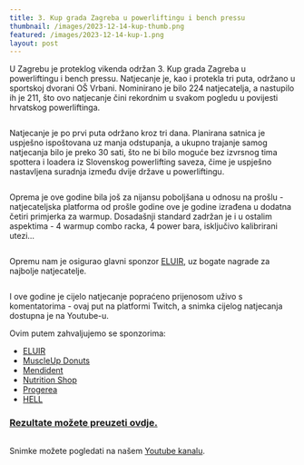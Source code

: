 ```yaml
---
title: 3. Kup grada Zagreba u powerliftingu i bench pressu
thumbnail: /images/2023-12-14-kup-thumb.png
featured: /images/2023-12-14-kup-1.png
layout: post
---
```


U Zagrebu je proteklog vikenda održan 3. Kup grada Zagreba u powerliftingu i bench pressu. Natjecanje je, kao i protekla tri puta, održano u sportskoj dvorani OŠ Vrbani. Nominirano je bilo 224 natjecatelja, a nastupilo ih je 211, što ovo natjecanje čini rekordnim u svakom pogledu u povijesti hrvatskog powerliftinga.

<span class="image featured"><img src="{{ site.baseurl }}/images/2023-12-14-kup-2.jpg" alt="" /></span>

Natjecanje je po prvi puta održano kroz tri dana. Planirana satnica je uspješno ispoštovana uz manja odstupanja, a ukupno trajanje samog natjecanja bilo je preko 30 sati, što ne bi bilo moguće bez izvrsnog tima spottera i loadera iz Slovenskog powerlifting saveza, čime je uspješno nastavljena suradnja između dvije države u powerliftingu.

<span class="image featured"><img src="{{ site.baseurl }}/images/2023-12-14-kup-3.jpg" alt="" /></span>

Oprema je ove godine bila još za nijansu poboljšana u odnosu na prošlu - natjecateljska platforma od prošle godine ove je godine izrađena u dodatna četiri primjerka za warmup. Dosadašnji standard zadržan je i u ostalim aspektima - 4 warmup combo racka, 4 power bara, isključivo kalibrirani utezi...

<span class="image featured"><img src="{{ site.baseurl }}/images/2023-12-14-kup-4.jpg" alt="" /></span>

Opremu nam je osigurao glavni sponzor <a href="https://www.eluir.hr" target="_blank">ELUIR</a>, uz bogate nagrade za najbolje natjecatelje. 

<span class="image featured"><img src="{{ site.baseurl }}/images/2023-12-14-kup-5.jpg" alt="" /></span>

I ove godine je cijelo natjecanje popraćeno prijenosom uživo s komentatorima - ovaj put na platformi Twitch, a snimka cijelog natjecanja dostupna je na Youtube-u.

Ovim putem zahvaljujemo se sponzorima:
<ul>
	<li><a href="https://www.eluir.hr" target="_blank">ELUIR</a></li>
	<li><a href="https://www.facebook.com/p/MuscleUp-Donuts-100069634306007/" target="_blank">MuscleUp Donuts</a></li>
	<li><a href="https://mendident.hr" target="_blank">Mendident</a></li>
	<li><a href="https://nutrition-shop.hr" target="_blank">Nutrition Shop</a></li>
	<li><a href="https://progerea.hr" target="_blank">Progerea</a></li>
	<li><a href="https://www.hellenergy.com/hr/" target="_blank">HELL</a></li>
</ul>

<h3><a href="{{ site.baseurl }}/documents/2023-12-14-3.kup-grada-zagreba-rezultati.xlsx" target="_blank">Rezultate možete preuzeti ovdje.</a></h3>

<span class="image featured"><img src="{{ site.baseurl }}/images/2023-12-14-kup-6.jpg" alt="" /></span>

Snimke možete pogledati na našem <a href="https://www.youtube.com/channel/UCVZdNvSvhs2uFfSvTPwUMeQ" target="_blank">Youtube kanalu</a>.